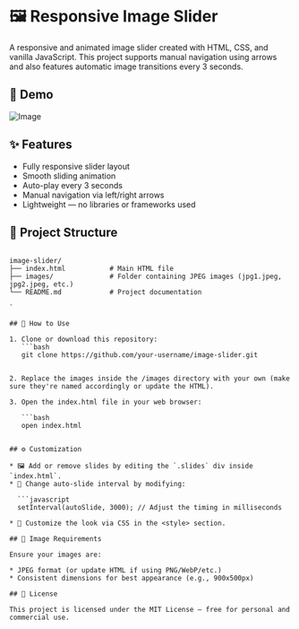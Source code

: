 
# 🖼️ Responsive Image Slider

A responsive and animated image slider created with HTML, CSS, and vanilla JavaScript. This project supports manual navigation using arrows and also features automatic image transitions every 3 seconds.

## 🎥 Demo

![Image](https://github.com/user-attachments/assets/5b85036b-2c40-400c-9a99-415d3e34a005)

## ✨ Features

- Fully responsive slider layout
- Smooth sliding animation
- Auto-play every 3 seconds
- Manual navigation via left/right arrows
- Lightweight — no libraries or frameworks used

## 📁 Project Structure

```

image-slider/
├── index.html           # Main HTML file
├── images/              # Folder containing JPEG images (jpg1.jpeg, jpg2.jpeg, etc.)
└── README.md            # Project documentation

`

## 🚀 How to Use

1. Clone or download this repository:
   ```bash
   git clone https://github.com/your-username/image-slider.git


2. Replace the images inside the /images directory with your own (make sure they're named accordingly or update the HTML).

3. Open the index.html file in your web browser:

   ```bash
   open index.html
   

## ⚙️ Customization

* 🖼 Add or remove slides by editing the `.slides` div inside `index.html`.
* 🔁 Change auto-slide interval by modifying:

  ```javascript
  setInterval(autoSlide, 3000); // Adjust the timing in milliseconds

* 🎨 Customize the look via CSS in the <style> section.

## 📸 Image Requirements

Ensure your images are:

* JPEG format (or update HTML if using PNG/WebP/etc.)
* Consistent dimensions for best appearance (e.g., 900x500px)

## 📄 License

This project is licensed under the MIT License — free for personal and commercial use.


